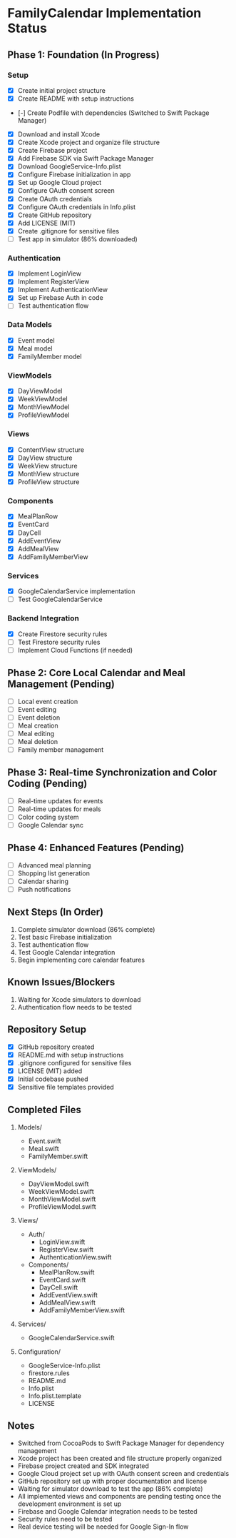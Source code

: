 # FamilyCalendar Implementation Status

## Phase 1: Foundation (In Progress)

### Setup
- [x] Create initial project structure
- [x] Create README with setup instructions
- [-] Create Podfile with dependencies (Switched to Swift Package Manager)
- [x] Download and install Xcode
- [x] Create Xcode project and organize file structure
- [x] Create Firebase project
- [x] Add Firebase SDK via Swift Package Manager
- [x] Download GoogleService-Info.plist
- [x] Configure Firebase initialization in app
- [x] Set up Google Cloud project
- [x] Configure OAuth consent screen
- [x] Create OAuth credentials
- [x] Configure OAuth credentials in Info.plist
- [x] Create GitHub repository
- [x] Add LICENSE (MIT)
- [x] Create .gitignore for sensitive files
- [ ] Test app in simulator (86% downloaded)

### Authentication
- [x] Implement LoginView
- [x] Implement RegisterView
- [x] Implement AuthenticationView
- [x] Set up Firebase Auth in code
- [ ] Test authentication flow

### Data Models
- [x] Event model
- [x] Meal model
- [x] FamilyMember model

### ViewModels
- [x] DayViewModel
- [x] WeekViewModel
- [x] MonthViewModel
- [x] ProfileViewModel

### Views
- [x] ContentView structure
- [x] DayView structure
- [x] WeekView structure
- [x] MonthView structure
- [x] ProfileView structure

### Components
- [x] MealPlanRow
- [x] EventCard
- [x] DayCell
- [x] AddEventView
- [x] AddMealView
- [x] AddFamilyMemberView

### Services
- [x] GoogleCalendarService implementation
- [ ] Test GoogleCalendarService

### Backend Integration
- [x] Create Firestore security rules
- [ ] Test Firestore security rules
- [ ] Implement Cloud Functions (if needed)

## Phase 2: Core Local Calendar and Meal Management (Pending)
- [ ] Local event creation
- [ ] Event editing
- [ ] Event deletion
- [ ] Meal creation
- [ ] Meal editing
- [ ] Meal deletion
- [ ] Family member management

## Phase 3: Real-time Synchronization and Color Coding (Pending)
- [ ] Real-time updates for events
- [ ] Real-time updates for meals
- [ ] Color coding system
- [ ] Google Calendar sync

## Phase 4: Enhanced Features (Pending)
- [ ] Advanced meal planning
- [ ] Shopping list generation
- [ ] Calendar sharing
- [ ] Push notifications

## Next Steps (In Order)
1. Complete simulator download (86% complete)
2. Test basic Firebase initialization
3. Test authentication flow
4. Test Google Calendar integration
5. Begin implementing core calendar features

## Known Issues/Blockers
1. Waiting for Xcode simulators to download
2. Authentication flow needs to be tested

## Repository Setup
- [x] GitHub repository created
- [x] README.md with setup instructions
- [x] .gitignore configured for sensitive files
- [x] LICENSE (MIT) added
- [x] Initial codebase pushed
- [x] Sensitive file templates provided

## Completed Files
1. Models/
   - Event.swift
   - Meal.swift
   - FamilyMember.swift

2. ViewModels/
   - DayViewModel.swift
   - WeekViewModel.swift
   - MonthViewModel.swift
   - ProfileViewModel.swift

3. Views/
   - Auth/
     - LoginView.swift
     - RegisterView.swift
     - AuthenticationView.swift
   - Components/
     - MealPlanRow.swift
     - EventCard.swift
     - DayCell.swift
     - AddEventView.swift
     - AddMealView.swift
     - AddFamilyMemberView.swift

4. Services/
   - GoogleCalendarService.swift

5. Configuration/
   - GoogleService-Info.plist
   - firestore.rules
   - README.md
   - Info.plist
   - Info.plist.template
   - LICENSE

## Notes
- Switched from CocoaPods to Swift Package Manager for dependency management
- Xcode project has been created and file structure properly organized
- Firebase project created and SDK integrated
- Google Cloud project set up with OAuth consent screen and credentials
- GitHub repository set up with proper documentation and license
- Waiting for simulator download to test the app (86% complete)
- All implemented views and components are pending testing once the development environment is set up
- Firebase and Google Calendar integration needs to be tested
- Security rules need to be tested
- Real device testing will be needed for Google Sign-In flow 